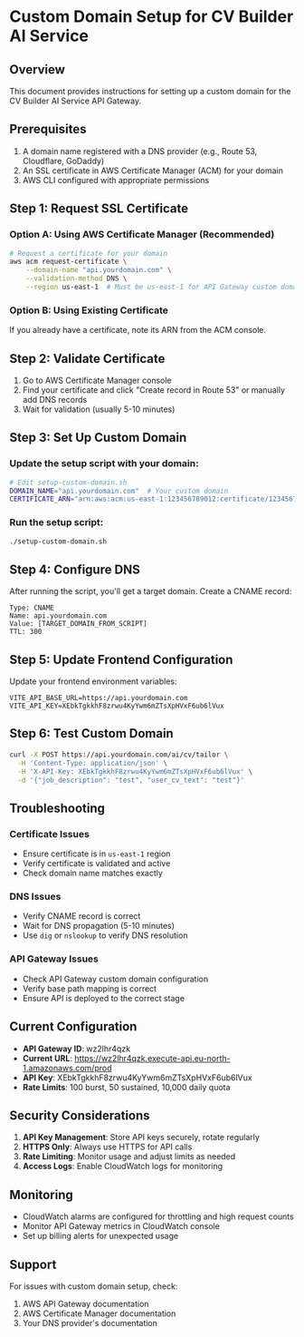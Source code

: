 # Custom Domain Setup for CV Builder AI Service

## Overview
This document provides instructions for setting up a custom domain for the CV Builder AI Service API Gateway.

## Prerequisites
1. A domain name registered with a DNS provider (e.g., Route 53, Cloudflare, GoDaddy)
2. An SSL certificate in AWS Certificate Manager (ACM) for your domain
3. AWS CLI configured with appropriate permissions

## Step 1: Request SSL Certificate

### Option A: Using AWS Certificate Manager (Recommended)
```bash
# Request a certificate for your domain
aws acm request-certificate \
    --domain-name "api.yourdomain.com" \
    --validation-method DNS \
    --region us-east-1  # Must be us-east-1 for API Gateway custom domains
```

### Option B: Using Existing Certificate
If you already have a certificate, note its ARN from the ACM console.

## Step 2: Validate Certificate
1. Go to AWS Certificate Manager console
2. Find your certificate and click "Create record in Route 53" or manually add DNS records
3. Wait for validation (usually 5-10 minutes)

## Step 3: Set Up Custom Domain

### Update the setup script with your domain:
```bash
# Edit setup-custom-domain.sh
DOMAIN_NAME="api.yourdomain.com"  # Your custom domain
CERTIFICATE_ARN="arn:aws:acm:us-east-1:123456789012:certificate/12345678-1234-1234-1234-123456789012"
```

### Run the setup script:
```bash
./setup-custom-domain.sh
```

## Step 4: Configure DNS
After running the script, you'll get a target domain. Create a CNAME record:

```
Type: CNAME
Name: api.yourdomain.com
Value: [TARGET_DOMAIN_FROM_SCRIPT]
TTL: 300
```

## Step 5: Update Frontend Configuration
Update your frontend environment variables:

```env
VITE_API_BASE_URL=https://api.yourdomain.com
VITE_API_KEY=XEbkTgkkhF8zrwu4KyYwm6mZTsXpHVxF6ub6lVux
```

## Step 6: Test Custom Domain
```bash
curl -X POST https://api.yourdomain.com/ai/cv/tailor \
  -H 'Content-Type: application/json' \
  -H 'X-API-Key: XEbkTgkkhF8zrwu4KyYwm6mZTsXpHVxF6ub6lVux' \
  -d '{"job_description": "test", "user_cv_text": "test"}'
```

## Troubleshooting

### Certificate Issues
- Ensure certificate is in `us-east-1` region
- Verify certificate is validated and active
- Check domain name matches exactly

### DNS Issues
- Verify CNAME record is correct
- Wait for DNS propagation (5-10 minutes)
- Use `dig` or `nslookup` to verify DNS resolution

### API Gateway Issues
- Check API Gateway custom domain configuration
- Verify base path mapping is correct
- Ensure API is deployed to the correct stage

## Current Configuration
- **API Gateway ID**: wz2lhr4qzk
- **Current URL**: https://wz2lhr4qzk.execute-api.eu-north-1.amazonaws.com/prod
- **API Key**: XEbkTgkkhF8zrwu4KyYwm6mZTsXpHVxF6ub6lVux
- **Rate Limits**: 100 burst, 50 sustained, 10,000 daily quota

## Security Considerations
1. **API Key Management**: Store API keys securely, rotate regularly
2. **HTTPS Only**: Always use HTTPS for API calls
3. **Rate Limiting**: Monitor usage and adjust limits as needed
4. **Access Logs**: Enable CloudWatch logs for monitoring

## Monitoring
- CloudWatch alarms are configured for throttling and high request counts
- Monitor API Gateway metrics in CloudWatch console
- Set up billing alerts for unexpected usage

## Support
For issues with custom domain setup, check:
1. AWS API Gateway documentation
2. AWS Certificate Manager documentation
3. Your DNS provider's documentation
